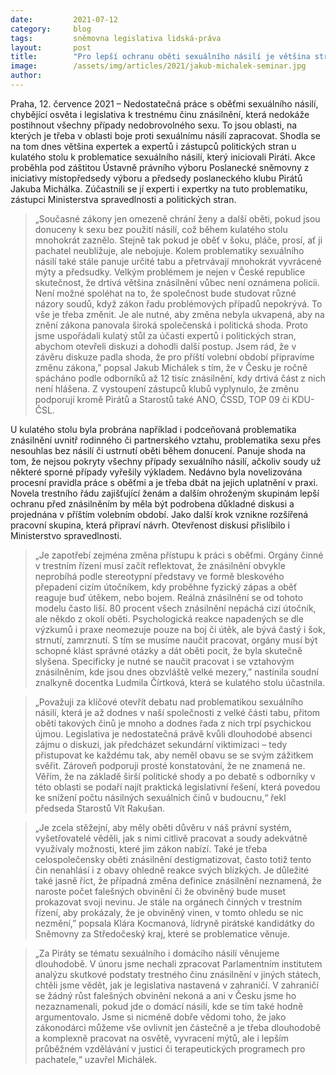 ```yaml
---
date:         2021-07-12
category:     blog
tags:         sněmovna legislativa lidská-práva
layout:       post
title:        "Pro lepší ochranu oběti sexuálního násilí je většina stran ve Sněmovně"
image:        /assets/img/articles/2021/jakub-michalek-seminar.jpg
author:       
---
```




Praha, 12. července 2021 – Nedostatečná práce s oběťmi sexuálního násilí, chybějící osvěta i legislativa k trestnému činu znásilnění, která nedokáže postihnout všechny případy nedobrovolného sexu. To jsou oblasti, na kterých je třeba v oblasti boje proti sexuálnímu násilí zapracovat. Shodla se na tom dnes většina expertek a expertů i zástupců politických stran u kulatého stolu k problematice sexuálního násilí, který iniciovali Piráti. Akce proběhla pod záštitou Ústavně právního výboru Poslanecké sněmovny z iniciativy místopředsedy výboru a předsedy poslaneckého klubu Pirátů Jakuba Michálka. Zúčastnili se jí experti i expertky na tuto problematiku, zástupci Ministerstva spravedlnosti a politických stran. 

 

> „Současné zákony jen omezeně chrání ženy a další oběti, pokud jsou donuceny k sexu bez použití násilí, což během kulatého stolu mnohokrát zaznělo. Stejně tak pokud je oběť v šoku, pláče, prosí, ať ji pachatel neubližuje, ale nebojuje. Kolem problematiky sexuálního násilí také stále panuje určité tabu a přetrvávají mnohokrát vyvrácené mýty a předsudky. Velkým problémem je nejen v České republice skutečnost, že drtivá většina znásilnění vůbec není oznámena policii. Není možné spoléhat na to, že společnost bude studovat různé názory soudů, když zákon řadu problémových případů nepokrývá. To vše je třeba změnit. Je ale nutné, aby změna nebyla ukvapená, aby na znění zákona panovala široká společenská i politická shoda. Proto jsme uspořádali kulatý stůl za účasti expertů i politických stran, abychom otevřeli diskuzi a dohodli další postup. Jsem rád, že v závěru diskuze padla shoda, že pro příští volební období připravíme změnu zákona,” popsal Jakub Michálek s tím, že v Česku je ročně spácháno podle odborníků až 12 tisíc znásilnění, kdy drtivá část z nich není hlášena. Z vystoupení zástupců klubů vyplynulo, že změnu podporují kromě Pirátů a Starostů také ANO, ČSSD, TOP 09 či KDU-ČSL.

 

U kulatého stolu byla probrána například i podceňovaná problematika znásilnění uvnitř rodinného či partnerského vztahu, problematika sexu přes nesouhlas bez násilí či ustrnutí oběti během donucení. Panuje shoda na tom, že nejsou pokryty všechny případy sexuálního násilí, ačkoliv soudy už některé sporné případy vyřešily výkladem. Nedávno byla novelizována procesní pravidla práce s oběťmi a je třeba dbát na jejich uplatnění v praxi. Novela trestního řádu zajišťující ženám a dalším ohroženým skupinám lepší ochranu před znásilněním by měla být podrobena důkladné diskusi a projednána v příštím volebním období. Jako další krok vznikne rozšířená pracovní skupina, která připraví návrh. Otevřenost diskusi přislíbilo i Ministerstvo spravedlnosti.

 

> „Je zapotřebí zejména změna přístupu k práci s oběťmi. Orgány činné v trestním řízení musí začít reflektovat, že znásilnění obvykle neprobíhá podle stereotypní představy ve formě bleskového přepadení cizím útočníkem, kdy proběhne fyzický zápas a oběť reaguje buď útěkem, nebo bojem. Reálná znásilnění se od tohoto modelu často liší. 80 procent všech znásilnění nepáchá cizí útočník, ale někdo z okolí oběti. Psychologická reakce napadených se dle výzkumů i praxe neomezuje pouze na boj či útěk, ale bývá častý i šok, strnutí, zamrznutí. S tím se musíme naučit pracovat, orgány musí být schopné klást správné otázky a dát oběti pocit, že byla skutečně slyšena. Specificky je nutné se naučit pracovat i se vztahovým znásilněním, kde jsou dnes obzvláště velké mezery,” nastínila soudní znalkyně docentka Ludmila Čírtková, která se kulatého stolu účastnila.

 

> „Považuji za klíčové otevřít debatu nad problematikou sexuálního násilí, která je až dodnes v naší společnosti z velké části tabu, přitom obětí takových činů je mnoho a dodnes řada z nich trpí psychickou újmou. Legislativa je nedostatečná právě kvůli dlouhodobé absenci zájmu o diskuzi, jak předcházet sekundární viktimizaci – tedy přistupovat ke každému tak, aby neměl obavu se se svým zážitkem svěřit. Zároveň podporuji prosté konstatování, že ne znamená ne. Věřím, že na základě širší politické shody a po debatě s odborníky v této oblasti se podaří najít praktická legislativní řešení, která povedou ke snížení počtu násilných sexuálních činů v budoucnu,“ řekl předseda Starostů Vít Rakušan.

 

> „Je zcela stěžejní, aby měly oběti důvěru v náš právní systém, vyšetřovatelé věděli, jak s nimi citlivě pracovat a soudy adekvátně využívaly možnosti, které jim zákon nabízí. Také je třeba celospolečensky oběti znásilnění destigmatizovat, často totiž tento čin nenahlásí i z obavy ohledně reakce svých blízkých. Je důležité také jasně říct, že případná změna definice znásilnění neznamená, že naroste počet falešných obvinění či že obviněný bude muset prokazovat svoji nevinu. Je stále na orgánech činných v trestním řízení, aby prokázaly, že je obviněný vinen, v tomto ohledu se nic nezmění,” popsala Klára Kocmanová, lídryně pirátské kandidátky do Sněmovny za Středočeský kraj, které se problematice věnuje.  

 

> „Za Piráty se tématu sexuálního i domácího násilí věnujeme dlouhodobě. V únoru jsme nechali zpracovat Parlamentním institutem analýzu skutkové podstaty trestného činu znásilnění v jiných státech, chtěli jsme vědět, jak je legislativa nastavená v zahraničí. V zahraničí se žádný růst falešných obvinění nekoná a ani v Česku jsme ho nezaznamenali, pokud jde o domácí násilí, kde se tím také hodně argumentovalo. Jsme si nicméně dobře vědomi toho, že jako zákonodárci můžeme vše ovlivnit jen částečně a je třeba dlouhodobě a komplexně pracovat na osvětě, vyvracení mýtů, ale i lepším průběžném vzdělávání v justici či terapeutických programech pro pachatele,“ uzavřel Michálek.
